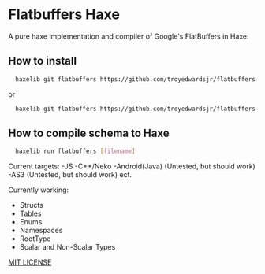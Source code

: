 # Flatbuffers Haxe
A pure haxe implementation and compiler of Google's FlatBuffers in Haxe. 

## How to install

```bash
  haxelib git flatbuffers https://github.com/troyedwardsjr/flatbuffers-haxe.git
```

or

```bash
  haxelib git flatbuffers https://github.com/troyedwardsjr/flatbuffers-haxe.git
```
## How to compile schema to Haxe

```bash
  haxelib run flatbuffers [filename]
```

Current targets: 
-JS
-C++/Neko
-Android(Java) (Untested, but should work)
-AS3 (Untested, but should work)
ect.

Currently working:
- Structs
- Tables
- Enums
- Namespaces
- RootType
- Scalar and Non-Scalar Types

[MIT LICENSE](https://opensource.org/licenses/MIT "MIT LICENSE")
